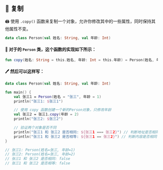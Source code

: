 ## 🔄 复制

🖨️ 使用 `.copy()` 函数来复制一个对象，允许你修改其中的一些属性，同时保持其他属性不变。

```kotlin
data class Person(val 姓名: String, val 年龄: Int) 
```

#### 🧬 对于的 `Person` 类，这个函数的实现如下所示：

```kotlin
fun copy(姓名: String = this.姓名, 年龄: Int = this.年龄) = Person(姓名, 年龄)
```

#### 🖊️ 然后可以这样写：

```kotlin
data class Person(val 姓名: String, val 年龄: Int) 

fun main() {
    val 张三1 = Person(姓名 = "张三", 年龄 = 1)
    println("张三1: $张三1")

    // 使用 copy 函数创建一个新的Person对象，只修改年龄
    val 张三2 = 张三1.copy(年龄 = 2)
    println("张三2: $张三2")

    // 验证两个对象是否不同
    println("张三1 和 张三2 是否相同: ${张三1 === 张三2}") // 判断地址是否相同
    println("张三1 和 张三2 是否相等: ${张三1 == 张三2}") // 判断内容是否相同
}

// 张三1: Person(姓名=张三, 年龄=1)
// 张三2: Person(姓名=张三, 年龄=2)
// 张三1 和 张三2 是否相同: false
// 张三1 和 张三2 是否相等: false
```
